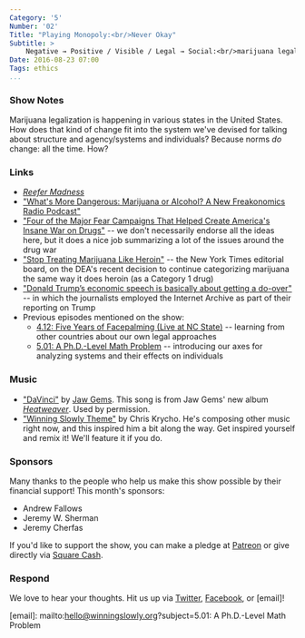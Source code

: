 ```yaml
---
Category: '5'
Number: '02'
Title: "Playing Monopoly:<br/>Never Okay"
Subtitle: >
    Negative → Positive / Visible / Legal → Social:<br/>marijuana legalization and how systems change.
Date: 2016-08-23 07:00
Tags: ethics
...
```


### Show Notes

Marijuana legalization is happening in various states in the United States. How does that kind of change fit into the system we've devised for talking about structure and agency/systems and individuals? Because norms *do* change: all the time. How?


### Links

- [_Reefer Madness_]
- ["What's More Dangerous: Marijuana or Alcohol? A New Freakonomics Radio Podcast"][freakonomics]
- ["Four of the Major Fear Campaigns That Helped Create America's Insane War on Drugs"][fear-campaigns] -- we don't necessarily endorse all the ideas here, but it does a nice job summarizing a lot of the issues around the drug war
- ["Stop Treating Marijuana Like Heroin"][nyt] -- the New York Times editorial board, on the DEA's recent decision to continue categorizing marijuana the same way it does heroin (as a Category 1 drug)
- ["Donald Trump’s economic speech is basically about getting a do-over"][internet-archive] -- in which the journalists employed the Internet Archive as part of their reporting on Trump
- Previous episodes mentioned on the show:
    + [4.12: Five Years of Facepalming (Live at NC State)][4.12] -- learning from other countries about our own legal approaches
    + [5.01: A Ph.D.-Level Math Problem][5.01] -- introducing our axes for analyzing systems and their effects on individuals

[_Reefer Madness_]: http://www.imdb.com/title/tt0028346/
[freakonomics]: http://freakonomics.com/podcast/whats-more-dangerous-marijuana-or-alcohol-a-new-freakonomics-radio-podcast/
[fear-campaigns]: http://www.alternet.org/drugs/four-moral-panics-drug-policy
[nyt]: http://www.nytimes.com/2016/08/13/opinion/a-small-victory-for-more-sensible-marijuana-policies.html?referer=&_r=0
[internet-archive]: https://www.washingtonpost.com/news/the-fix/wp/2016/08/08/donald-trumps-economic-speech-is-basically-about-getting-a-do-over/
[4.12]: http://www.winningslowly.org/4.12/
[5.01]: http://www.winningslowly.org/5.01/


### Music

  - ["DaVinci"](https://soundcloud.com/jaw-gems/01-davinci) by [Jaw Gems](https://jawgems.bandcamp.com). This song is from Jaw Gems' new album [_Heatweaver_](https://jawgems.bandcamp.com/album/heatweaver). Used by permission.
  - ["Winning Slowly Theme"](https://soundcloud.com/chriskrycho/winning-slowly) by Chris Krycho. He's composing other music right now, and this inspired him a bit along the way. Get inspired yourself and remix it! We'll feature it if you do.


### Sponsors

Many thanks to the people who help us make this show possible by their financial
support! This month's sponsors:

  - Andrew Fallows
  - Jeremy W. Sherman
  - Jeremy Cherfas

If you'd like to support the show, you can make a pledge at [Patreon] or give
directly via [Square Cash].

[Patreon]: https://www.patreon.com/winningslowly
[Square Cash]: https://cash.me/$winningslowly


### Respond

We love to hear your thoughts. Hit us up via [Twitter], [Facebook], or [email]!

[Twitter]: //www.twitter.com/winningslowly
[Facebook]: //www.facebook.com/winningslowlypodcast
[email]: mailto:hello@winningslowly.org?subject=5.01: A Ph.D.-Level Math Problem

